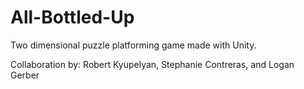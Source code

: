 # All-Bottled-Up
Two dimensional puzzle platforming game made with Unity.

Collaboration by: Robert Kyupelyan, Stephanie Contreras, and Logan Gerber
